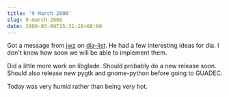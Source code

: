 ```yaml
---
title: '9 March 2000'
slug: 9-march-2000
date: 2000-03-09T15:31:28+08:00
---
```


Got a message from [jwz](http://www.jwz.org/)
on [dia-list](http://www.mail-archive.com/dia-list@lysator.liu.se/).
He had a few interesting ideas for dia. I don\'t know how
soon we will be able to implement them.

Did a little more work on libglade. Should probably do a
new release soon. Should also release new pygtk and
gnome-python before going to GUADEC.

Today was very humid rather than being very hot.

